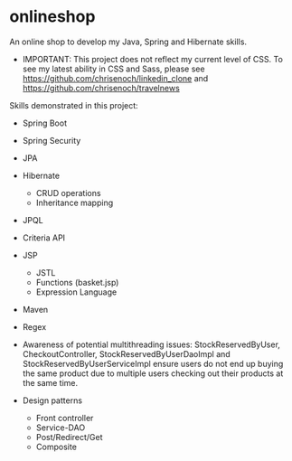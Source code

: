 # onlineshop
An online shop to develop my Java, Spring and Hibernate skills.

- IMPORTANT: This project does not reflect my current level of CSS. To see my latest ability in CSS and Sass, please see https://github.com/chrisenoch/linkedin_clone and https://github.com/chrisenoch/travelnews

Skills demonstrated in this project:

- Spring Boot
- Spring Security
- JPA
- Hibernate
  - CRUD operations
  - Inheritance mapping
- JPQL
- Criteria API
- JSP
  - JSTL
  - Functions (basket.jsp)
  - Expression Language
- Maven
- Regex
- Awareness of potential multithreading issues: StockReservedByUser, CheckoutController, StockReservedByUserDaoImpl and StockReservedByUserServiceImpl
  ensure users do not end up buying the same product due to multiple users checking out their products at the same time.

- Design patterns
  - Front controller
  - Service-DAO
  - Post/Redirect/Get
  - Composite
